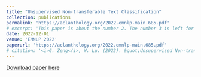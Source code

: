 ```yaml
---
title: "Unsupervised Non-transferable Text Classification"
collection: publications
permalink: 'https://aclanthology.org/2022.emnlp-main.685.pdf'
# excerpt: 'This paper is about the number 2. The number 3 is left for future work.'
date: 2022-12-01
venue: 'EMNLP 2022'
paperurl: 'https://aclanthology.org/2022.emnlp-main.685.pdf'
# citation: '<i>G. Zeng</i>, W. Lu. (2022). &quot;Unsupervised Non-transferable Text Classification.&quot; <i>EMNLP 2022</i>. 1(2).'
---
```

<!-- This paper is about the number 2. The number 3 is left for future work. -->

[Download paper here](https://aclanthology.org/2022.emnlp-main.685.pdf)